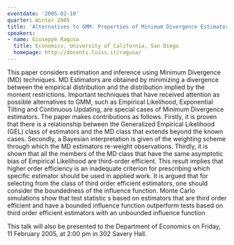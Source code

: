```yaml
---
eventdate: '2005-02-10'
quarter: Winter 2005
title: 'Alternatives to GMM: Properties of Minimum Divergence Estimators'
speakers:
- name: Giuseppe Ragusa
  title: Economics, University of California, San Diego
  homepage: http://docenti.luiss.it/ragusa/
---
```

This paper considers estimation and inference using Minimum Divergence (MD) techniques. MD Estimators are obtained by minimizing a divergence between the empirical distribution and the distribution implied by the moment restrictions. Important techniques that have received attention as possible alternatives to GMM, such as Empirical Likelihood, Exponential Tilting and Continuous Updating, are special cases of Minimum Divergence estimators. The paper makes contributions as follows. Firstly, it is proven that there is a relationship between the Generalized Empirical Likelihood (GEL) class of estimators and the MD class that extends beyond the known cases. Secondly, a Bayesian interpretation is given of the weighting scheme through which the MD estimators re-weight observations. Thirdly, it is shown that all the members of the MD class that have the same asymptotic bias of Empirical Likelihood are third-order efficient. This result implies that higher order efficiency is an inadequate criterion for prescribing which specific estimator should be used in applied work. It is argued that for selecting from the class of third order efficient estimators, one should consider the boundedness of the influence function. Monte Carlo simulations show that test statistic s based on estimators that are third order efficient and have a bounded influence function outperform tests based on third order efficient estimators with an unbounded influence function

This talk will also be presented to the Department of Economics on Friday, 11 February 2005, at 2:00 pm in 302 Savery Hall.